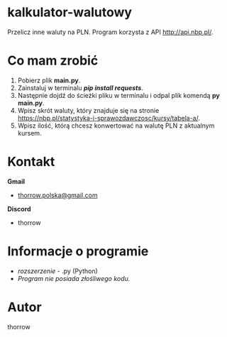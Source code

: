 # kalkulator-walutowy
Przelicz inne waluty na PLN. Program korzysta z API http://api.nbp.pl/.

# Co mam zrobić
1. Pobierz plik **main.py**.
2. Zainstaluj w terminalu ***pip install requests***.
3. Następnie dojdź do ścieżki pliku w terminalu i odpal plik komendą **py main.py**.
4. Wpisz skrót waluty, który znajduje się na stronie https://nbp.pl/statystyka-i-sprawozdawczosc/kursy/tabela-a/.
5. Wpisz ilość, którą chcesz konwertować na walutę PLN z aktualnym kursem.

# Kontakt
**Gmail**
- thorrow.polska@gmail.com

**Discord**
- thorrow

# Informacje o programie
- *rozszerzenie* - .py (Python)
- *Program nie posiada złośliwego kodu.*

# Autor
thorrow

